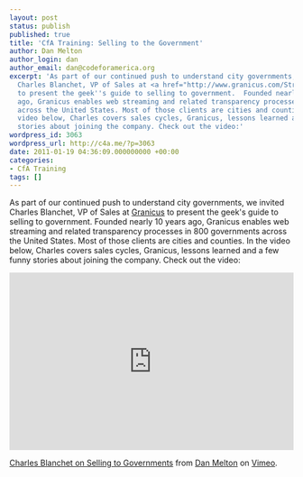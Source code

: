 ```yaml
---
layout: post
status: publish
published: true
title: 'CfA Training: Selling to the Government'
author: Dan Melton
author_login: dan
author_email: dan@codeforamerica.org
excerpt: 'As part of our continued push to understand city governments, we invited
  Charles Blanchet, VP of Sales at <a href="http://www.granicus.com/Streaming-Media-Government.aspx">Granicus</a>
  to present the geek''s guide to selling to government.  Founded nearly 10 years
  ago, Granicus enables web streaming and related transparency processes in 800 governments
  across the United States. Most of those clients are cities and counties.  In the
  video below, Charles covers sales cycles, Granicus, lessons learned and a few funny
  stories about joining the company. Check out the video:'
wordpress_id: 3063
wordpress_url: http://c4a.me/?p=3063
date: 2011-01-19 04:36:09.000000000 +00:00
categories:
- CfA Training
tags: []
---
```

As part of our continued push to understand city governments, we invited Charles Blanchet, VP of Sales at <a href="http://www.granicus.com/Streaming-Media-Government.aspx">Granicus</a> to present the geek's guide to selling to government.  Founded nearly 10 years ago, Granicus enables web streaming and related transparency processes in 800 governments across the United States. Most of those clients are cities and counties.  In the video below, Charles covers sales cycles, Granicus, lessons learned and a few funny stories about joining the company. Check out the video:

<!--more-->

<iframe src="http://player.vimeo.com/video/18935274" width="504" height="315" frameborder="0"></iframe><p><a href="http://vimeo.com/18935274">Charles Blanchet on Selling to Governments</a> from <a href="http://vimeo.com/user1485850">Dan Melton</a> on <a href="http://vimeo.com">Vimeo</a>.</p>
